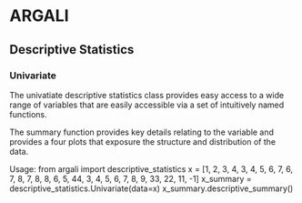 # ARGALI

## Descriptive Statistics

### Univariate
The univatiate descriptive statistics class provides easy access to a wide range of variables that are easily
accessible via a set of intuitively named functions.

The summary function provides key details relating to the variable and provides a four plots that exposure the structure
and distribution of the data.

Usage:
from argali import descriptive_statistics
x = [1, 2, 3, 4, 3, 4, 5, 6, 7, 6, 7, 8, 7, 8, 8, 6, 5, 44, 3, 4, 5, 6, 7, 8, 9, 33, 22, 11, -1]
x_summary = descriptive_statistics.Univariate(data=x)
x_summary.descriptive_summary()